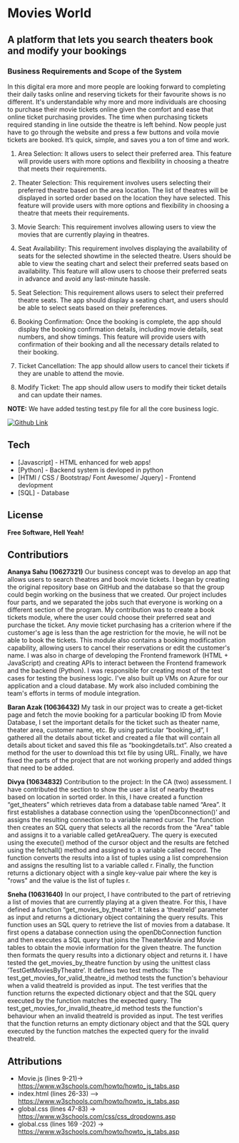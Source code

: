 # Movies World
## A platform that lets  you search theaters book and modify your bookings
### Business Requirements  and Scope of the System

In this digital era more and more people are looking forward to completing their daily tasks online and reserving tickets for their favourite shows is no different. It's understandable why more and more individuals are choosing to purchase their movie tickets online given the comfort and ease that online ticket purchasing provides.
The time when purchasing tickets required standing in line outside the theatre is left behind. Now people just have to go through the website and press a few buttons and voila movie tickets are booked. It’s quick, simple, and saves you a ton of time and work.

1)	Area Selection: It allows users to select their preferred area. This feature will provide users with more options and flexibility in choosing a theatre that meets their requirements.

2)	Theater Selection: This requirement involves users selecting their preferred theatre based on the area location. The list of theatres will be displayed in sorted order based on the location they have selected. This feature will provide users with more options and flexibility in choosing a theatre that meets their requirements.

3)	Movie Search: This requirement involves allowing users to view the movies that are currently playing in theatres. 

4)	Seat Availability: This requirement involves displaying the availability of seats for the selected showtime in the selected theatre. Users should be able to view the seating chart and select their preferred seats based on availability. This feature will allow users to choose their preferred seats in advance and avoid any last-minute hassle.

5)	Seat Selection: This requirement allows users to select their preferred theatre seats. The app should display a seating chart, and users should be able to select seats based on their preferences.
6)	Booking Confirmation: Once the booking is complete, the app should display the booking confirmation details, including movie details, seat numbers, and show timings. This feature will provide users with confirmation of their booking and all the necessary details related to their booking.
7)	Ticket Cancellation: The app should allow users to cancel their tickets if they are unable to attend the movie. 

8)	Modify Ticket: The app should allow users to modify their ticket details and can update their names.


**NOTE:** We have added testing test.py file for all the core business logic.

[![Github Link](https://github.com/AnanyaSahu/Movies-world)](https://github.com/AnanyaSahu/Movies-world)


## Tech

- [Javascript] - HTML enhanced for web apps!
- [Python] - Backend system is devloped in python
- [HTMl / CSS / Bootstrap/ Font Awesome/ Jquery] - Frontend devlopment
- [SQL] - Database  

## License
**Free Software, Hell Yeah!**

## Contributiors
**Ananya Sahu (10627321)**
Our business concept was to develop an app that allows users to search theatres and book movie tickets. I began by creating the original repository base on GitHub and the database so that the group could begin working on the business that we created. Our project includes four parts, and we separated the jobs such that everyone is working on a different section of the program. 
My contribution was to create a book tickets module, where the user could choose their preferred seat and purchase the ticket. Any movie ticket purchasing has a criterion where if the customer's age is less than the age restriction for the movie, he will not be able to book the tickets. This module also contains a booking modification capability, allowing users to cancel their reservations or edit the customer's name.
I was also in charge of developing the Frontend framework (HTML + JavaScript) and creating APIs to interact between the Frontend framework and the backend (Python). I was responsible for creating most of the test cases for testing the business logic. I've also built up VMs on Azure for our application and a cloud database. My work also included combining the team's efforts in terms of module integration.

**Baran Azak (10636432)**
My task in our project was to create a get-ticket page and fetch the movie booking for a particular booking ID from Movie Database, I set the important details for the ticket such as theater name, theater area, customer name, etc. By using particular “booking_id”, I gathered all the details about ticket and created a file that will contain all details about ticket and saved this file as “bookingdetails.txt”. Also created a method for the user to download this txt file by using URL. Finally, we have fixed the parts of the project that are not working properly and added things that need to be added.

**Divya (10634832)**
Contribution to the project: In the CA (two) assessment. I have contributed the section to show the user a list of nearby theatres based on location in sorted order. In this, I have created a function “get_theaters” which retrieves data from a database table named “Area”. It first establishes a database connection using the ‘openDbconnection()’ and assigns the resulting connection to a variable named cursor.
The function then creates an SQL query that selects all the records from the "Area" table and assigns it to a variable called getAreaQuery. The query is executed using the execute() method of the cursor object and the results are fetched using the fetchall() method and assigned to a variable called record.
The function converts the results into a list of tuples using a list comprehension and assigns the resulting list to a variable called r. Finally, the function returns a dictionary object with a single key-value pair where the key is "rows" and the value is the list of tuples r.

**Sneha (10631640)**
In our project, I have contributed to the part of retrieving a list of movies that are currently playing at a given theatre. For this, I have defined a function “get_movies_by_theatre”. It takes a ‘theatreId’ parameter as input and returns a dictionary object containing the query results. This function uses an SQL query to retrieve the list of movies from a database. It first opens a database connection using the openDbConnection function and then executes a SQL query that joins the TheaterMovie and Movie tables to obtain the movie information for the given theatre. The function then formats the query results into a dictionary object and returns it. I have tested the get_movies_by_theatre function by using the unittest class ‘TestGetMoviesByTheatre’. It defines two test methods: The test_get_movies_for_valid_theatre_id method tests the function's behaviour when a valid theatreId is provided as input. The test verifies that the function returns the expected dictionary object and that the SQL query executed by the function matches the expected query. The test_get_movies_for_invalid_theatre_id method tests the function's behaviour when an invalid theatreId is provided as input. The test verifies that the function returns an empty dictionary object and that the SQL query executed by the function matches the expected query for the invalid theatreId.


## Attributions 

- Movie.js (lines 9-21)-> https://www.w3schools.com/howto/howto_js_tabs.asp 
- index.html (lines 26-33) –>  https://www.w3schools.com/howto/howto_js_tabs.asp 
- global.css (lines 47-83) -> https://www.w3schools.com/css/css_dropdowns.asp
- global.css (lines 169 -202) -> https://www.w3schools.com/howto/howto_js_tabs.asp


